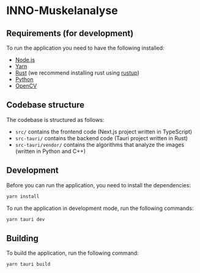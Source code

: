 # INNO-Muskelanalyse

## Requirements (for development)

To run the application you need to have the following installed:

- [Node.js](https://nodejs.org/en/)
- [Yarn](https://yarnpkg.com/en/)
- [Rust](https://www.rust-lang.org/en-US/install.html) (we recommend installing rust using [rustup](https://rustup.rs/))
- [Python](https://www.python.org/downloads/)
- [OpenCV](https://opencv.org/releases.html)

## Codebase structure

The codebase is structured as follows:

- `src/` contains the frontend code (Next.js project written in TypeScript)
- `src-tauri/` contains the backend code (Tauri project written in Rust)
- `src-tauri/vendor/` contains the algorithms that analyze the images (written in Python and C++)

## Development

Before you can run the application, you need to install the dependencies:

```bash
yarn install
```

To run the application in development mode, run the following commands:

```bash
yarn tauri dev
```

## Building

To build the application, run the following command:

```bash
yarn tauri build
```